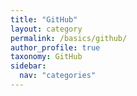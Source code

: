 ```yaml
---
title: "GitHub"
layout: category
permalink: /basics/github/
author_profile: true
taxonomy: GitHub
sidebar:
  nav: "categories"
---
```

